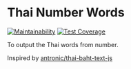 # Thai Number Words

[![Maintainability](https://api.codeclimate.com/v1/badges/18a54a89e6c352e0ce3c/maintainability)](https://codeclimate.com/github/demonmhon/thai-number-words/maintainability)
[![Test Coverage](https://api.codeclimate.com/v1/badges/18a54a89e6c352e0ce3c/test_coverage)](https://codeclimate.com/github/demonmhon/thai-number-words/test_coverage)

To output the Thai words from number.

Inspired by [antronic/thai-baht-text-js](https://github.com/antronic/thai-baht-text-js)
